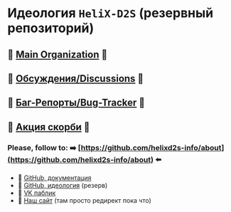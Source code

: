 # Идеология `HeliX-D2S` (резервный репозиторий)

## 🚧 [Main Organization](https://github.com/helixd2s) 🚧
## 💬 [Обсуждения/Discussions](https://github.com/helixd2s-info/about/discussions) 💬
## 🐞 [Баг-Репорты/Bug-Tracker](https://github.com/helixd2s-info/about/issues) 🐞
## 🥀 [Акция скорби](https://github.com/helixd2s/unit-a/blob/main/docs/unit-a/personal.md) 🥀

### Please, follow to: ➡️ [https://github.com/helixd2s-info/about](https://github.com/helixd2s-info/about) ⬅️
 
  - 👑 [GitHub, документация](https://github.com/helixd2s-info/about)
  - 🥀 [GitHub, идеология](https://github.com/helixd2s-info/core) (резерв)
  - 🥀 [VK паблик](https://vk.com/helixd2s)
  - 🥀 [Наш сайт](http://core.helixd2s.su/) (там просто редирект пока что)

